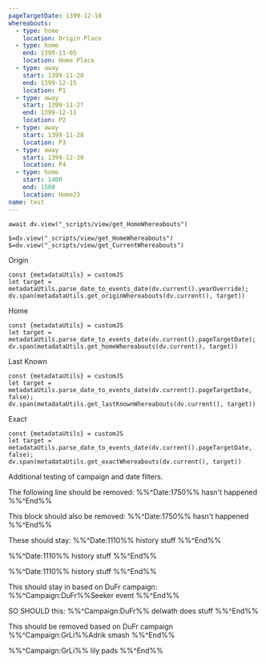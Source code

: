 ```yaml
---
pageTargetDate: 1399-12-10
whereabouts:
  - type: home
    location: Origin Place
  - type: home
    end: 1399-11-05
    location: Home Place
  - type: away
    start: 1399-11-20
    end: 1399-12-15
    location: P1
  - type: away
    start: 1399-11-27
    end: 1399-12-11
    location: P2
  - type: away
    start: 1399-11-28
    location: P3
  - type: away
    start: 1399-12-30
    location: P4
  - type: home
    start: 1400
    end: 1500
    location: Home23
name: test
---
```


```dataviewjs
await dv.view("_scripts/view/get_HomeWhereabouts")
```

`$=dv.view("_scripts/view/get_HomeWhereabouts")`
`$=dv.view("_scripts/view/get_CurrentWhereabouts")`

Origin
```dataviewjs
const {metadataUtils} = customJS
let target = metadataUtils.parse_date_to_events_date(dv.current().yearOverride);
dv.span(metadataUtils.get_originWhereabouts(dv.current(), target))
```

Home
```dataviewjs
const {metadataUtils} = customJS
let target = metadataUtils.parse_date_to_events_date(dv.current().pageTargetDate);
dv.span(metadataUtils.get_homeWhereabouts(dv.current(), target))
```

Last Known
```dataviewjs
const {metadataUtils} = customJS
let target = metadataUtils.parse_date_to_events_date(dv.current().pageTargetDate, false);
dv.span(metadataUtils.get_lastKnownWhereabouts(dv.current(), target))
```


Exact
```dataviewjs
const {metadataUtils} = customJS
let target = metadataUtils.parse_date_to_events_date(dv.current().pageTargetDate, false);
dv.span(metadataUtils.get_exactWhereabouts(dv.current(), target))
```

Additional testing of campaign and date filters.

The following line should be removed:
%%^Date:1750%% hasn't happened %%^End%%

This block should also be removed:
%%^Date:1750%% 
hasn't happened 
%%^End%%

These should stay:
%%^Date:1110%% history stuff %%^End%%

%%^Date:1110%% 
history stuff %%^End%%

%%^Date:1110%% 
history stuff 
%%^End%%

This should stay in based on DuFr campaign:
%%^Campaign:DuFr%%Seeker event %%^End%%

SO SHOULD this:
%%^Campaign:DuFr%%
delwath does stuff
%%^End%%

This should be removed based on DuFr campaign
%%^Campaign:GrLi%%Adrik smash %%^End%%

%%^Campaign:GrLi%%
lily pads
%%^End%%

